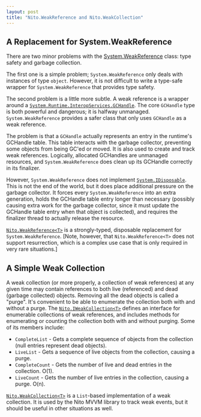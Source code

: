 ```yaml
---
layout: post
title: "Nito.WeakReference and Nito.WeakCollection"
---
```

## A Replacement for System.WeakReference

There are two minor problems with the [System.WeakReference](http://msdn.microsoft.com/en-us/library/system.weakreference.aspx) class: type safety and garbage collection.

The first one is a simple problem; `System.WeakReference` only deals with instances of type `object`. However, it is not difficult to write a type-safe wrapper for `System.WeakReference` that provides type safety.

The second problem is a little more subtle. A weak reference is a wrapper around a [`System.Runtime.InteropServices.GCHandle`](http://msdn.microsoft.com/en-us/library/system.runtime.interopservices.gchandle.aspx). The core `GCHandle` type is both powerful and dangerous; it is halfway unmanaged. `System.WeakReference` provides a safer class that only uses `GCHandle` as a weak reference.

The problem is that a `GCHandle` actually represents an entry in the runtime's GCHandle table. This table interacts with the garbage collector, preventing some objects from being GC'ed or moved. It is also used to create and track weak references. Logically, allocated GCHandles are unmanaged resources, and `System.WeakReference` does clean up its GCHandle correctly in its finalizer.

However, `System.WeakReference` does not implement [`System.IDisposable`](http://msdn.microsoft.com/en-us/library/system.idisposable.aspx). This is not the end of the world, but it does place additional pressure on the garbage collector. It forces every `System.WeakReference` into an extra generation, holds the GCHandle table entry longer than necessary (possibly causing extra work for the garbage collector, since it must update the GCHandle table entry when that object is collected), and requires the finalizer thread to actually release the resource.

[`Nito.WeakReference<T>`](http://nitomvvm.codeplex.com/sourcecontrol/changeset/view/27265?projectName=NitoMVVM#453686) is a strongly-typed, disposable replacement for `System.WeakReference`. [Note, however, that `Nito.WeakReference<T>` does not support resurrection, which is a complex use case that is only required in very rare situations.]

## A Simple Weak Collection

A weak collection (or more properly, a collection of weak references) at any given time may contain references to both live (referenced) and dead (garbage collected) objects. Removing all the dead objects is called a "purge". It's convenient to be able to enumerate the collection both with and without a purge. The [`Nito.IWeakCollection<T>`](http://nitomvvm.codeplex.com/sourcecontrol/changeset/view/27265?projectName=NitoMVVM#453683) defines an interface for enumerable collections of weak references, and includes methods for enumerating or counting the collection both with and without purging. Some of its members include:

- `CompleteList` - Gets a complete sequence of objects from the collection (null entries represent dead objects).
- `LiveList` - Gets a sequence of live objects from the collection, causing a purge.
- `CompleteCount` - Gets the number of live and dead entries in the collection. O(1).
- `LiveCount` - Gets the number of live entries in the collection, causing a purge. O(n).

[`Nito.WeakCollection<T>`](http://nitomvvm.codeplex.com/sourcecontrol/changeset/view/27265?projectName=NitoMVVM#453683) is a `List`-based implementation of a weak collection. It is used by the Nito MVVM library to track weak events, but it should be useful in other situations as well.

